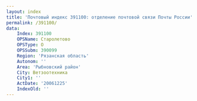 ```yaml
---
layout: index
title: 'Почтовый индекс 391100: отделение почтовой связи Почты России'
permalink: /391100/
data:
    Index: 391100
    OPSName: Старолетово
    OPSType: О
    OPSSubm: 390099
    Region: 'Рязанская область'
    Autonom: ''
    Area: 'Рыбновский район'
    City: Ветзоотехника
    City1: ''
    ActDate: '20061225'
    IndexOld: ''
---
```

